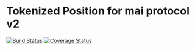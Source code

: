# Tokenized Position for mai protocol v2

[![Build Status](https://travis-ci.org/mcdexio/mai-tokenized-position-protocol.svg?branch=master)](https://travis-ci.org/mcdexio/mai-tokenized-position-protocol)
[![Coverage Status](https://coveralls.io/repos/github/mcdexio/mai-tokenized-position-protocol/badge.svg?branch=master)](https://coveralls.io/github/mcdexio/mai-tokenized-position-protocol?branch=master)
